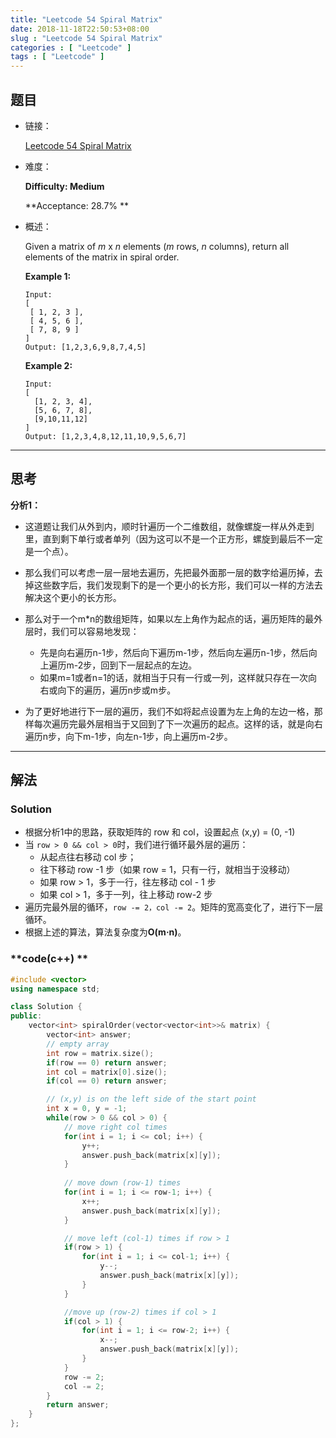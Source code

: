 ```yaml
---
title: "Leetcode 54 Spiral Matrix"
date: 2018-11-18T22:50:53+08:00
slug : "Leetcode 54 Spiral Matrix"
categories : [ "Leetcode" ]
tags : [ "Leetcode" ]
---
```


## 题目

- 链接：

  [Leetcode 54 Spiral Matrix](https://leetcode.com/problems/spiral-matrix/description/)

- 难度：

  **Difficulty: Medium** 

  **Acceptance: 28.7% **

- 概述：

  Given a matrix of *m* x *n* elements (*m* rows, *n* columns), return all elements of the matrix in spiral order.

  **Example 1:**

  ```
  Input:
  [
   [ 1, 2, 3 ],
   [ 4, 5, 6 ],
   [ 7, 8, 9 ]
  ]
  Output: [1,2,3,6,9,8,7,4,5]
  ```

  **Example 2:**

  ```
  Input:
  [
    [1, 2, 3, 4],
    [5, 6, 7, 8],
    [9,10,11,12]
  ]
  Output: [1,2,3,4,8,12,11,10,9,5,6,7]
  ```

***

## 思考

**分析1：**

- 这道题让我们从外到内，顺时针遍历一个二维数组，就像螺旋一样从外走到里，直到剩下单行或者单列（因为这可以不是一个正方形，螺旋到最后不一定是一个点）。
- 那么我们可以考虑一层一层地去遍历，先把最外面那一层的数字给遍历掉，去掉这些数字后，我们发现剩下的是一个更小的长方形，我们可以一样的方法去解决这个更小的长方形。

- 那么对于一个m*n的数组矩阵，如果以左上角作为起点的话，遍历矩阵的最外层时，我们可以容易地发现：
  - 先是向右遍历n-1步，然后向下遍历m-1步，然后向左遍历n-1步，然后向上遍历m-2步，回到下一层起点的左边。
  - 如果m=1或者n=1的话，就相当于只有一行或一列，这样就只存在一次向右或向下的遍历，遍历n步或m步。
- 为了更好地进行下一层的遍历，我们不如将起点设置为左上角的左边一格，那样每次遍历完最外层相当于又回到了下一次遍历的起点。这样的话，就是向右遍历n步，向下m-1步，向左n-1步，向上遍历m-2步。

***

## 解法

### **Solution**

- 根据分析1中的思路，获取矩阵的 row 和 col，设置起点 (x,y) = (0, -1)
- 当 `row > 0 && col > 0`时，我们进行循环最外层的遍历：
  - 从起点往右移动 col 步；
  - 往下移动 row -1 步（如果 row = 1，只有一行，就相当于没移动）
  - 如果 row > 1，多于一行，往左移动 col - 1 步
  - 如果 col > 1，多于一列，往上移动 row-2 步
- 遍历完最外层的循环，`row -= 2，col -= 2`。矩阵的宽高变化了，进行下一层循环。
- 根据上述的算法，算法复杂度为**O(m·n)**。 

### **code(c++) ** 

```c++
#include <vector>
using namespace std;

class Solution {
public:
    vector<int> spiralOrder(vector<vector<int>>& matrix) {
        vector<int> answer;
        // empty array
        int row = matrix.size();
        if(row == 0) return answer;
        int col = matrix[0].size();
        if(col == 0) return answer;

        // (x,y) is on the left side of the start point
        int x = 0, y = -1;
        while(row > 0 && col > 0) {
            // move right col times
            for(int i = 1; i <= col; i++) {
                y++;
                answer.push_back(matrix[x][y]);
            }
            
            // move down (row-1) times
            for(int i = 1; i <= row-1; i++) {
                x++;
                answer.push_back(matrix[x][y]);
            }

            // move left (col-1) times if row > 1
            if(row > 1) {
                for(int i = 1; i <= col-1; i++) {
                    y--;
                    answer.push_back(matrix[x][y]);
                }
            }

            //move up (row-2) times if col > 1
            if(col > 1) {
                for(int i = 1; i <= row-2; i++) {
                    x--;
                    answer.push_back(matrix[x][y]);
                }
            }
            row -= 2;
            col -= 2;
        }
        return answer;
    }
};
```





